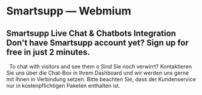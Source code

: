 # Smartsupp — Webmium
## Smartsupp Live Chat & Chatbots Integration Don't have Smartsupp account yet? Sign up for free in just 2 minutes.
  To chat with visitors and see them o
Sind Sie noch verwirrt? Kontaktieren Sie uns über die Chat-Box in Ihrem Dashboard und wir werden uns gerne mit Ihnen in Verbindung setzen. Bitte beachten Sie, dass der Kundenservice nur in kostenpflichtigen Paketen enthalten ist.


